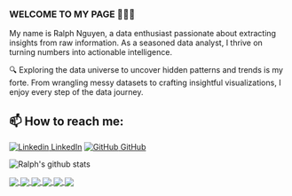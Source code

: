### WELCOME TO MY PAGE 👋👋👋
My name is Ralph Nguyen, a data enthusiast passionate about extracting insights from raw information. As a seasoned data analyst, I thrive on turning numbers into actionable intelligence.

🔍 Exploring the data universe to uncover hidden patterns and trends is my forte. From wrangling messy datasets to crafting insightful visualizations, I enjoy every step of the data journey.<br>
## 📫 How to reach me: 

[![Linkedin](https://i.stack.imgur.com/gVE0j.png) LinkedIn](https://www.linkedin.com/in/ralph-nguyen/) [![GitHub](https://i.stack.imgur.com/tskMh.png) GitHub](https://github.com/RalphGradien)



![Ralph's github stats](https://github-readme-stats-git-masterrstaa-rickstaa.vercel.app/api?username=RalphGradien&show_icons=true&theme=tokyonight&hide=contribs,prs,issues)

<a href="https://github.com/RalphGradien/HomeWorkoutRecommendations">
  <!-- Change the `github-readme-stats.anuraghazra1.vercel.app` to `github-readme-stats.vercel.app`  -->
  <img align="center" src="https://github-readme-stats.anuraghazra1.vercel.app/api/pin/?username=RalphGradien&repo=HomeWorkoutRecommendations&theme=radical" />
</a>
<a href="https://github.com/RalphGradien/Crime-Prediction-in-Vancouver">
  <!-- Change the `github-readme-stats.anuraghazra1.vercel.app` to `github-readme-stats.vercel.app`  -->
  <img align="center" src="https://github-readme-stats.anuraghazra1.vercel.app/api/pin/?username=RalphGradien&repo=Crime-Prediction-in-Vancouver&theme=synthwave" />
</a>
<a href="https://github.com/RalphGradien/Energy-and-Environmental-Data-Exploration">
  <!-- Change the `github-readme-stats.anuraghazra1.vercel.app` to `github-readme-stats.vercel.app`  -->
  <img align="center" src="https://github-readme-stats.anuraghazra1.vercel.app/api/pin/?username=RalphGradien&repo=Energy-and-Environmental-Data-Exploration&theme=highcontrast" />
</a>    
<a href="https://github.com/RalphGradien/Employee-Turnover-and-HR-data-Exploration">
  <!-- Change the `github-readme-stats.anuraghazra1.vercel.app` to `github-readme-stats.vercel.app`  -->
  <img align="center" src="https://github-readme-stats.anuraghazra1.vercel.app/api/pin/?username=RalphGradien&repo=Employee-Turnover-and-HR-data-Exploration&theme=dracula" />
<a href="https://github.com/RalphGradien/Mobile-Repair-Service-App">
  <!-- Change the `github-readme-stats.anuraghazra1.vercel.app` to `github-readme-stats.vercel.app`  -->
  <img align="center" src="https://github-readme-stats.anuraghazra1.vercel.app/api/pin/?username=RalphGradien&repo=Mobile-Repair-Service-App&theme=merko" />
</a>
<a href="https://github.com/RalphGradien/Car-Service-Android-App">
  <!-- Change the `github-readme-stats.anuraghazra1.vercel.app` to `github-readme-stats.vercel.app`  -->
  <img align="center" src="https://github-readme-stats.anuraghazra1.vercel.app/api/pin/?username=RalphGradien&repo=Car-Service-Android-App&theme=gruvbox" />
</a>    

